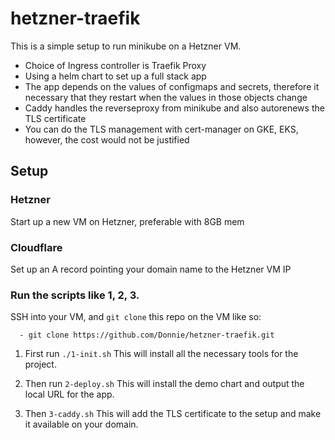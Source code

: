 # hetzner-traefik

This is a simple setup to run minikube on a Hetzner VM.

* Choice of Ingress controller is Traefik Proxy
* Using a helm chart to set up a full stack app
* The app depends on the values of configmaps and secrets, therefore it necessary that they restart when the values in those objects change
* Caddy handles the reverseproxy from minikube and also autorenews the TLS certificate
* You can do the TLS management with cert-manager on GKE, EKS, however, the cost would not be justified

## Setup

### Hetzner

Start up a new VM on Hetzner, preferable with 8GB mem

### Cloudflare

Set up an A record pointing your domain name to the Hetzner VM IP

### Run the scripts like 1, 2, 3.

SSH into your VM, and `git clone` this repo on the VM like so:

```
  - git clone https://github.com/Donnie/hetzner-traefik.git
```

1. First run `./1-init.sh`
This will install all the necessary tools for the project.

2. Then run `2-deploy.sh`
This will install the demo chart and output the local URL for the app.

3. Then `3-caddy.sh`
This will add the TLS certificate to the setup and make it available on your domain.
